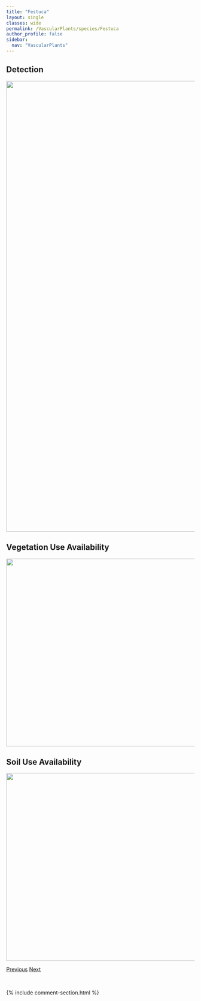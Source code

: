 ```yaml
---
title: "Festuca"
layout: single
classes: wide
permalink: /VascularPlants/species/Festuca
author_profile: false
sidebar:
  nav: "VascularPlants"
---
```


<h2>Detection</h2>

<a href="https://drive.google.com/uc?export=view&id=1AvaxfPgt7WRTSvV1jY_fl5IZkaG6Eloy">
<img src="https://drive.google.com/uc?export=view&id=1AvaxfPgt7WRTSvV1jY_fl5IZkaG6Eloy" height = "1200" width = "800">
</a>


<h2>Vegetation Use Availability</h2>

<a href="https://drive.google.com/uc?export=view&id=1fMkkrbTKM4U14WsURTi583_xvfJawrBr">
<img src="https://drive.google.com/uc?export=view&id=1fMkkrbTKM4U14WsURTi583_xvfJawrBr" height = "500" width = "1000">
</a>


<h2>Soil Use Availability</h2>

<a href="https://drive.google.com/uc?export=view&id=1r2wkyk6bflfd7q2d2JZJi1cokoPvpzKj">
<img src="https://drive.google.com/uc?export=view&id=1r2wkyk6bflfd7q2d2JZJi1cokoPvpzKj" height = "500" width = "1000">
</a>


<a href="/DevelopmentWebsite/VascularPlants/species/FallopiaConvolvulus" class="pagination--pager" title="Fallopia convolvulus">Previous</a> <a href="/DevelopmentWebsite/VascularPlants/species/FestucaBaffinensis" class="pagination--pager" title="Festuca baffinensis">Next</a>

<p>&nbsp;</p>

{% include comment-section.html %}
